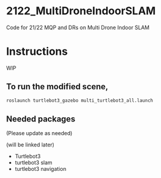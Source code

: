 # 2122_MultiDroneIndoorSLAM
Code for 21/22 MQP and DRs on Multi Drone Indoor SLAM

# Instructions
WIP

## To run the modified scene, 
```bash
roslaunch turtlebot3_gazebo multi_turtlebot3_all.launch
```
## Needed packages
(Please update as needed)

(will be linked later)
* Turtlebot3 
* turtlebot3 slam
* turtlebot3 navigation
